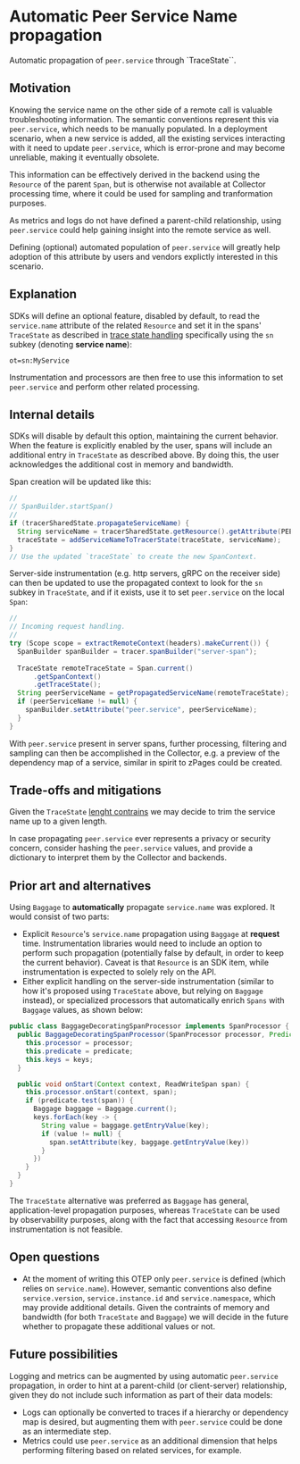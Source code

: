 # Automatic Peer Service Name propagation

Automatic propagation of `peer.service` through `TraceState``.

## Motivation

Knowing the service name on the other side of a remote call is valuable
troubleshooting information. The semantic conventions represent this via
`peer.service`, which needs to be manually populated. In a deployment scenario,
when a new service is added, all the existing services interacting with it
need to update `peer.service`, which is error-prone and may
become unreliable, making it eventually obsolete.

This information can be effectively derived in the backend using the
`Resource` of the parent `Span`, but is otherwise not available
at Collector processing time, where it could be used for sampling
and tranformation purposes.

As metrics and logs do not have defined a parent-child relationship, using
`peer.service` could help gaining insight into the remote service as well.

Defining (optional) automated population of `peer.service` will greatly help
adoption of this attribute by users and vendors explictly interested in this
scenario.

## Explanation

SDKs will define an optional feature, disabled by default,
to read the `service.name` attribute of the related `Resource` and set it
in the spans' `TraceState` as described in
[trace state handling](https://github.com/open-telemetry/opentelemetry-specification/blob/main/specification/trace/tracestate-handling.md)
specifically using the `sn` subkey (denoting **service name**):

```
ot=sn:MyService
```

Instrumentation and processors are then free to use this information to set
`peer.service` and perform other related processing.

## Internal details

SDKs will disable by default this option, maintaining the current behavior.
When the feature is explicitly enabled by the user, spans will include
an additional entry in `TraceState` as described above. By doing this,
the user acknowledges the additional cost in memory and bandwidth.

Span creation will be updated like this:

```java
//
// SpanBuilder.startSpan()
//
if (tracerSharedState.propagateServiceName) {
  String serviceName = tracerSharedState.getResource().getAttribute(PEER_SERVICE);
  traceState = addServiceNameToTracerState(traceState, serviceName);
}
// Use the updated `traceState` to create the new SpanContext.
```

Server-side instrumentation (e.g. http servers, gRPC on the receiver side)
can then be updated to use the propagated context to look for the `sn` subkey
in `TraceState`, and if it exists, use it to set `peer.service` on the local `Span`:

```java
// 
// Incoming request handling.
//
try (Scope scope = extractRemoteContext(headers).makeCurrent()) {
  SpanBuilder spanBuilder = tracer.spanBuilder("server-span");
  
  TraceState remoteTraceState = Span.current()
      .getSpanContext()
      .getTraceState();
  String peerServiceName = getPropagatedServiceName(remoteTraceState);
  if (peerServiceName != null) {
    spanBuilder.setAttribute("peer.service", peerServiceName);
  }
}
```

With `peer.service` present in server spans, further processing, filtering and sampling can
then be accomplished in the Collector, e.g. a preview of the dependency map of a service,
similar in spirit to zPages could be created.

## Trade-offs and mitigations

Given the `TraceState` [lenght contrains](https://www.w3.org/TR/trace-context/#tracestate-header)
we may decide to trim the service name up to a given length.

In case propagating `peer.service` ever represents a privacy or security concern,
consider hashing the `peer.service` values, and provide a dictionary to interpret them
by the Collector and backends.

## Prior art and alternatives

 Using `Baggage` to **automatically** propagate `service.name` was explored.
It would consist of two parts:

* Explicit `Resource`'s `service.name` propagation using `Baggage`
  at **request** time. Instrumentation libraries would need to include
  an option to perform such propagation (potentially false by default,
  in order to keep the current behavior). Caveat is that `Resource` is an SDK item, while
  instrumentation is expected to solely rely on the API.
* Either explicit handling on the server-side instrumentation (similar to how
  it's proposed using `TraceState` above, but relying on `Baggage ` instead), or
  specialized processors that automatically enrich `Spans` with `Baggage` values,
  as shown below:

```java
public class BaggageDecoratingSpanProcessor implements SpanProcessor {
  public BaggageDecoratingSpanProcessor(SpanProcessor processor, Predicate<Span> predicate, Set<String> keys) {
    this.processor = processor;
    this.predicate = predicate;
    this.keys = keys;
  }

  public void onStart(Context context, ReadWriteSpan span) {
    this.processor.onStart(context, span);
    if (predicate.test(span)) {
      Baggage baggage = Baggage.current();
      keys.forEach(key -> {
        String value = baggage.getEntryValue(key);
        if (value != null) {
          span.setAttribute(key, baggage.getEntryValue(key))
        }
      })
    }
  }
}
```

The `TraceState` alternative was preferred as `Baggage` has general,
application-level propagation purposes, whereas `TraceState` can be used
by observability purposes, along with the fact that accessing `Resource`
from instrumentation is not feasible.

## Open questions

* At the moment of writing this OTEP only `peer.service` is defined (which
  relies on `service.name`). However, semantic conventions also define
  `service.version`, `service.instance.id` and `service.namespace`,
  which may provide additional details. Given the contraints of memory
  and bandwidth (for both `TraceState` and `Baggage`) we will decide
  in the future whether to propagate these additional values or not.

## Future possibilities

Logging and metrics can be augmented by using automatic `peer.service` propagation,
in order to hint at a parent-child (or client-server) relationship, given they do not
include such information as part of their data models:

* Logs can optionally be converted to traces if a hierarchy or dependency map is desired,
  but augmenting them with `peer.service` could be done as an intermediate step.
* Metrics could use `peer.service` as an additional dimension that helps performing filtering
  based on related services, for example.

